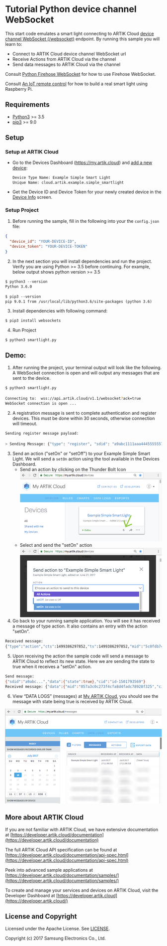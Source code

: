 # Tutorial Python device channel WebSocket

This start code emulates a smart light connecting to ARTIK Cloud [device channel WebSocket (/websocket)](https://developer.artik.cloud/documentation/data-management/rest-and-websockets.html#device-channel-websocket) endpoint.  By running this sample you will learn to:

- Connect to ARTIK Cloud device channel WebSocket url
- Receive Actions from ARTIK Cloud via the channel
- Send data messages to ARTIK Cloud via the channel

Consult [Python Firehose WebSocket](https://github.com/artikcloud/tutorial-python-WebSocketFirehose) for how to use Firehose WebSocket.

Consult [An IoT remote control](https://developer.artik.cloud/documentation/tutorials/an-iot-remote-control.html#an-iot-remote-control) for how to build a real smart light using Raspberry Pi.

## Requirements

- [Python3](https://www.python.org/downloads/) >= 3.5
- [pip3](https://pypi.python.org/pypi/pip) >= 9.0

## Setup

### Setup at ARTIK Cloud

- Go to the Devices Dashboard (https://my.artik.cloud) and [add a new device](https://developer.artik.cloud/documentation/tools/web-tools.html#connecting-a-device):

  ```
  Device Type Name: Example Simple Smart Light
  Unique Name: cloud.artik.example.simple_smartlight
  ```

- Get the Device ID and Device Token for your newly created device in the [Device Info](https://developer.artik.cloud/documentation/tools/web-tools.html#managing-a-device-token) screen.


### Setup Project

1. Before running the sample, fill in the following into your the `config.json` file:

```json
{
  "device_id": "YOUR-DEVICE-ID",
  "device_token": "YOUR-DEVICE-TOKEN"
}
```

2. In the next section you will install dependencies and run the project.   Verify you are using Python >= 3.5 before continuing.   For example, below output shows python version >= 3.5

```
$ python3 --version
Python 3.6.0 

$ pip3 --version
pip 9.0.1 from /usr/local/lib/python3.6/site-packages (python 3.6)
```

3. Install dependencies with following command:

```bash
$ pip3 install websockets
```

4. Run Project

```bash
$ python3 smartlight.py
```

## Demo:

1. After running the project, your terminal output will look like the following.   A WebSocket connection is open and will output any messages that are sent to the device.

```bash
$ python3 smartlight.py 

Connecting to:  wss://api.artik.cloud/v1.1/websocket?ack=true
WebSocket connection is open ...
```

2. A registration message is sent to complete authentication and register devices.   This must be done within 30 seconds, otherwise connection will timeout.

```bash
Sending register message payload: 

> Sending Message: {"type": "register", "sdid": "a9abc1111aaa4445555557abcdef0111", "authorization": "bearer 9817a..."}
```

3. Send an action ("setOn" or "setOff") to your Example Simple Smart Light.  We will send a `setOn` action using the tool available in the Devices Dashboard.
   - Send an action by clicking on the Thunder Bolt Icon
      ![](./screenshots/sc1.png)
   - Select and send the "setOn" action
      ![](./screenshots/sc2.png)
4. Go back to your running sample application.  You will see it has received a message of type action.   It also contains an entry with the action "setOn".

```bash
Received message: 
{"type":"action","cts":1499386297852,"ts":1499386297852,"mid":"5c0fdb74c2814d529f9362c4aafa65b0","sdid":"a9abc...","ddid":"a9abc...","data":{"actions":[{"name":"setOn"}]},"ddtid":"dtd1d3e0934d9348b783166938c0380128","uid":"1ae12...","boid":"b0abc...","mv":1}
```

5. Upon receiving the action the sample code will send a message to ARTIK Cloud to reflect its new state.   Here we are sending the state to true when it receives a "setOn" action.


```bash
Send message: 
{"sdid":"a9abc...","data":{"state":true},"cid":"id-1501793569"}
Received message: {"data":{"mid":"057a3c0c273f4cfa8d4fadc78928f325","cid":"id-1501793569"}}
```

6. View “DATA LOGS” (messages) at [My ARTIK Cloud](https://my.artik.cloud), you should see the message with state being true is received by ARTIK Cloud.  

![](./screenshots/sc3.png)


## More about ARTIK Cloud

If you are not familiar with ARTIK Cloud, we have extensive documentation at [https://developer.artik.cloud/documentation](https://developer.artik.cloud/documentation)

The full ARTIK Cloud API specification can be found at [https://developer.artik.cloud/documentation/api-spec.html](https://developer.artik.cloud/documentation/api-spec.html)

Peek into advanced sample applications at [https://developer.artik.cloud/documentation/samples/](https://developer.artik.cloud/documentation/samples/)

To create and manage your services and devices on ARTIK Cloud, visit the Developer Dashboard at [https://developer.artik.cloud](https://developer.artik.cloud/)

## License and Copyright

Licensed under the Apache License. See [LICENSE](./LICENSE).

Copyright (c) 2017 Samsung Electronics Co., Ltd.
